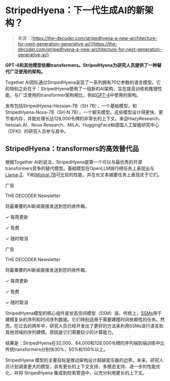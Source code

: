 <!--yml

category: 未分类

date: 2024-05-27 14:33:01

-->

# StripedHyena：下一代生成AI的新架构？

> 来源：[https://the-decoder.com/stripedhyena-a-new-architecture-for-next-generation-generative-ai/](https://the-decoder.com/stripedhyena-a-new-architecture-for-next-generation-generative-ai/)

**GPT-4和其他模型依赖transformers。StripedHyena为研究人员提供了一种替代广泛使用的架构。**

Together AI团队通过StripedHyena呈现了一系列拥有70亿参数的语言模型。它的特别之处在于：StripedHyena使用了一组新的AI架构，旨在提高训练和推理性能，与广泛使用的transformer架构相比，例如[GPT-4](https://the-decoder.com/open-ai-gpt-4-announcement/)中使用的架构。

发布包括StripedHyena-Hessian-7B（SH 7B），一个基础模型，和StripedHyena-Nous-7B（SH-N 7B），一个聊天模型。这些模型设计得更快、更节省内存，并能处理长达128,000令牌的非常长的上下文。来自HazyResearch、hessian.AI、Nous Research、MILA、HuggingFace和德国人工智能研究中心（DFKI）的研究人员参与其中。

## StripedHyena：transformers的高效替代品

根据Together AI的说法，StripedHyena是第一个可以与最优秀的开源transformers竞争的替代模型。基础模型在OpenLLM排行榜任务上表现出与[Llama-2](https://the-decoder.com/how-to-get-started-with-metas-llama-2-guide/)、Yi和[Mistral 7B](https://the-decoder.com/new-open-source-llm-mistral-7b-outperforms-larger-meta-llama-models/)可比较的性能，并在长文本摘要任务上表现优于它们。

广告

THE DECODER Newsletter

将最重要的AI新闻直接发送到您的收件箱。

✓ 每周更新

✓ 免费

✓ 随时取消

广告

THE DECODER Newsletter

将最重要的AI新闻直接发送到您的收件箱。

✓ 每周更新

✓ 免费

✓ 随时取消

StripedHyena模型的核心组件是状态空间模型（SSM）层。传统上，[SSMs](https://kevinkotze.github.io/ts-4-state-space/)用于建模复杂的序列和时间序列数据。它们特别适用于需要建模时间依赖性的任务。然而，在过去的两年中，研究人员已经开发出了更好的方法来利用SSMs进行语言和其他领域的序列建模。原因是它们需要较少的计算能力。

结果是：StripedHyena在32,000、64,000和128,000令牌的序列端到端训练中比传统transformers分别快30%，50%和100%以上。

StripedHyena 模型的主要目标是推动架构设计超越变压器的边界。未来，研究人员计划调查更大的模型，具有更长的上下文支持、多模态支持、进一步的性能优化，并将 StripedHyena 集成到检索管道中，以充分利用更长的上下文。
